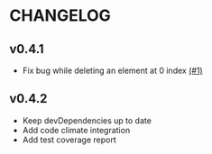 # CHANGELOG

## v0.4.1
- Fix bug while deleting an element at 0 index [(#1)](https://github.com/georapbox/immutable-arrays/pull/1)

## v0.4.2
- Keep devDependencies up to date
- Add code climate integration
- Add test coverage report
